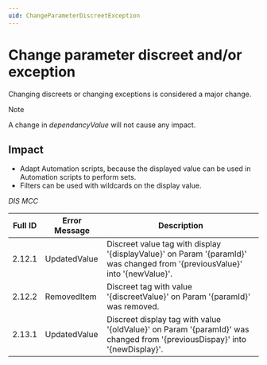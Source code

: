 ```yaml
---
uid: ChangeParameterDiscreetException
---
```


# Change parameter discreet and/or exception

Changing discreets or changing exceptions is considered a major change.

> [!NOTE]
> A change in *dependancyValue* will not cause any impact.

## Impact

- Adapt Automation scripts, because the displayed value can be used in Automation scripts to perform sets.
- Filters can be used with wildcards on the display value.

*DIS MCC*

| Full ID | Error Message | Description                                                                                                                 |
|---------|---------------|-----------------------------------------------------------------------------------------------------------------------------|
| 2.12.1  | UpdatedValue  | Discreet value tag with display '{displayValue}' on Param '{paramId}' was changed from '{previousValue}' into '{newValue}'. |
| 2.12.2  | RemovedItem   | Discreet tag with value '{discreetValue}' on Param '{paramId}' was removed.                                                 |
| 2.13.1  | UpdatedValue  | Discreet display tag with value '{oldValue}' on Param '{paramId}' was changed from '{previousDispay}' into '{newDisplay}'.  |
